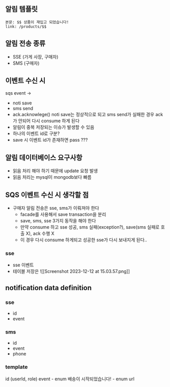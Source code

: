 ## 알림  템플릿  
```plain text
본문: $$ 상품이 재입고 되었습니다! 
link: /products/$$
```
## 알림 전송 종류 
- SSE (가게 사장, 구매자)
- SMS (구매자)
## 이벤트 수신 시 
sqs event -> 
- noti save
- sms send 
- ack.acknowlege()
noti save는 정상적으로 되고 sms send가 실패한 경우 ack가 안되어 다시 consume 하게 된다 
- 알림이 중복 저장되는 이슈가 발생할 수 있음 
- 하나의 이벤트 id로 구분? 
- save 시 이벤트 id가 존재하면 pass ??? 
## 알림 데이터베이스 요구사항 
- 읽음 처리 해야 하기 때문에 update 요청 발생 
- 읽음 처리는 mysql이 mongodb보다 빠름 
## SQS 이벤트 수신 시 생각할 점 
- 구매자 알림 전송은 sse, sms가 이뤄져야 한다 
	- facade를 사용해서 save transaction을 분리 
	- save, sms, sse 3가지 동작을 해야 한다 
	- 만약 consume 하고 sse 성공, sms 실패(exception?), save(sms 실패로 호출 X), ack 수행 X 
	- 이 경우 다시 consume 하게되고 성공한 sse가 다시 보내지게 된다.. 

### sse 
- sse 이벤트
- 테이블 저장은 ![[Screenshot 2023-12-12 at 15.03.57.png]]
## notification data definition 
### sse 
- id
- event 
### sms
- id
- event
- phone 
### template 
id (userId, role)
event - enum
배송이 시작되었습니다! - enum
url 
